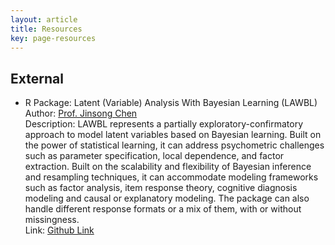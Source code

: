 ```yaml
---
layout: article
title: Resources
key: page-resources
---
```


## External

- R Package: Latent (Variable) Analysis With Bayesian Learning (LAWBL)\
Author: [Prof. Jinsong Chen](https://psychometrics-ds.github.io/people/jinsong-chen.html)\
Description: LAWBL represents a partially exploratory-confirmatory approach to model latent variables based on Bayesian learning. Built on the power of statistical learning, it can address psychometric challenges such as parameter specification, local dependence, and factor extraction. Built on the scalability and flexibility of Bayesian inference and resampling techniques, it can accommodate modeling frameworks such as factor analysis, item response theory, cognitive diagnosis modeling and causal or explanatory modeling. The package can also handle different response formats or a mix of them, with or without missingness.\
Link: [Github Link](https://github.com/Jinsong-Chen/LAWBL)
